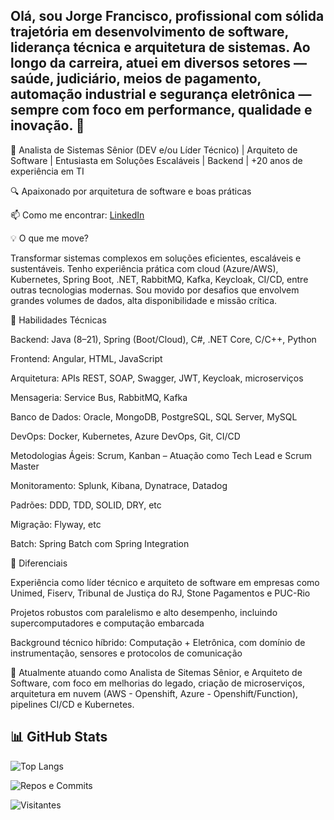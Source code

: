 ## Olá, sou Jorge Francisco, profissional com sólida trajetória em desenvolvimento de software, liderança técnica e arquitetura de sistemas. Ao longo da carreira, atuei em diversos setores — saúde, judiciário, meios de pagamento, automação industrial e segurança eletrônica — sempre com foco em performance, qualidade e inovação. 👋

💼 Analista de Sistemas Sênior (DEV e/ou Líder Técnico) | Arquiteto de Software | Entusiasta em Soluções Escaláveis | Backend | +20 anos de experiência em TI

🔍 Apaixonado por arquitetura de software e boas práticas

📫 Como me encontrar: [LinkedIn](https://www.linkedin.com/in/jorge-francisco-b9348989/)

💡 O que me move?

Transformar sistemas complexos em soluções eficientes, escaláveis e sustentáveis. Tenho experiência prática com cloud (Azure/AWS), Kubernetes, Spring Boot, .NET, RabbitMQ, Kafka, Keycloak, CI/CD, entre outras tecnologias modernas. Sou movido por desafios que envolvem grandes volumes de dados, alta disponibilidade e missão crítica.

🔧 Habilidades Técnicas

Backend: Java (8–21), Spring (Boot/Cloud), C#, .NET Core, C/C++, Python

Frontend: Angular, HTML, JavaScript

Arquitetura: APIs REST, SOAP, Swagger, JWT, Keycloak, microserviços

Mensageria: Service Bus, RabbitMQ, Kafka

Banco de Dados: Oracle, MongoDB, PostgreSQL, SQL Server, MySQL

DevOps: Docker, Kubernetes, Azure DevOps, Git, CI/CD

Metodologias Ágeis: Scrum, Kanban – Atuação como Tech Lead e Scrum Master

Monitoramento: Splunk, Kibana, Dynatrace, Datadog

Padrões: DDD, TDD, SOLID, DRY, etc

Migração: Flyway, etc

Batch: Spring Batch com Spring Integration

🧠 Diferenciais

Experiência como líder técnico e arquiteto de software em empresas como Unimed, Fiserv, Tribunal de Justiça do RJ, Stone Pagamentos e PUC-Rio

Projetos robustos com paralelismo e alto desempenho, incluindo supercomputadores e computação embarcada

Background técnico híbrido: Computação + Eletrônica, com domínio de instrumentação, sensores e protocolos de comunicação

📍 Atualmente atuando como Analista de Sitemas Sênior, e Arquiteto de Software, com foco em melhorias do legado, criação de microserviços, arquitetura em nuvem (AWS - Openshift, Azure - Openshift/Function), pipelines CI/CD e Kubernetes.

## 📊 GitHub Stats

![Top Langs](https://github-readme-stats.vercel.app/api/top-langs/?username=jorgefrancisco&layout=compact&theme=github_dark&langs_count=8)

![Repos e Commits](https://github-readme-stats.vercel.app/api?username=jorgefrancisco&show_icons=true&theme=github_dark&count_private=true&hide=issues)

![Visitantes](https://komarev.com/ghpvc/?username=jorgefrancisco&color=blue)
